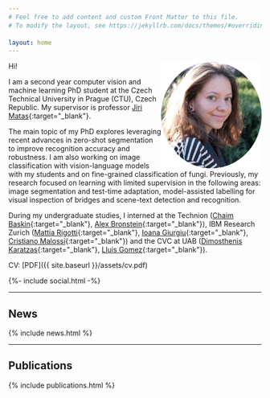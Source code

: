```yaml
---
# Feel free to add content and custom Front Matter to this file.
# To modify the layout, see https://jekyllrb.com/docs/themes/#overriding-theme-defaults

layout: home
---
```


Hi!
<img src="assets/profile_pic.jpg" width="200" style="float: right;" />
<!-- ![profile photo]({{ site.baseurl }}/doc/current.jpeg =100x;") -->

I am a second year computer vision and machine learning PhD student at the Czech Technical University in Prague (CTU), Czech Republic. My supervisor is professor [Jiri Matas](https://scholar.google.com/citations?user=EJCNY6QAAAAJ&hl=en){:target="_blank"}.

The main topic of my PhD  explores leveraging recent advances in zero-shot segmentation to improve recognition accuracy and robustness. I am also working on image classification with vision-language models with my students and on fine-grained classification of fungi.
Previously, my research focused on learning with limited supervision in the following areas: image segmentation and test-time adaptation, model-assisted labelling for visual inspection of bridges and scene-text detection and recognition.

During my undergraduate studies, I interned at 
the Technion ([Chaim Baskin](https://scholar.google.co.il/citations?user=lfWCxJYAAAAJ&hl=en){:target="_blank"}, [Alex Bronstein](https://scholar.google.co.il/citations?user=lafKN0sAAAAJ&hl=en){:target="_blank"}), 
IBM Research Zurich ([Mattia Rigotti](https://scholar.google.co.il/citations?hl=en&user=TmHt7CwAAAAJ&view_op=list_works&sortby=pubdate){:target="_blank"}, [Ioana Giurgiu](https://scholar.google.co.il/citations?hl=en&user=2NI-034AAAAJ){:target="_blank"}, [Cristiano Malossi](https://scholar.google.co.il/citations?hl=en&user=OSEugosAAAAJ){:target="_blank"}) 
and the CVC at UAB ([Dimosthenis Karatzas](https://scholar.google.co.il/citations?user=xASEtrUAAAAJ&hl=en){:target="_blank"}, [Lluis Gomez](https://scholar.google.co.il/citations?user=U5DQ99QAAAAJ&hl=en){:target="_blank"}).


CV: [PDF]({{ site.baseurl }}/assets/cv.pdf)

<div class="social-links">
    {%- include social.html -%}
</div>

<!-- <div class="social-links">
    {%- include social.html -%}
</div> -->

***

## News

{% include news.html %}

***

## Publications

{% include publications.html %}

